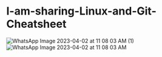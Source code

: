 # I-am-sharing-Linux-and-Git-Cheatsheet
![WhatsApp Image 2023-04-02 at 11 08 03 AM (1)](https://user-images.githubusercontent.com/125951896/229370136-927bd96f-4d79-4958-bf50-eef3395948c8.jpeg)
![WhatsApp Image 2023-04-02 at 11 08 03 AM](https://user-images.githubusercontent.com/125951896/229370145-6c3513d6-ebb7-43a1-8fae-6e71eeb28348.jpeg)
